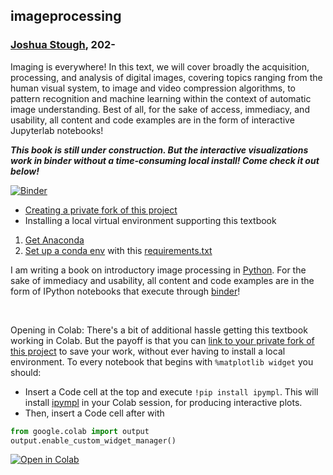 ## imageprocessing
### [Joshua Stough](http://joshuastough.com), 202-

Imaging is everywhere! In this text, we will cover broadly the acquisition, processing, and analysis of digital images, covering topics ranging from the human visual system, to image and video compression algorithms, to pattern recognition and machine learning within the context of automatic image understanding. Best of all, for the sake of access, immediacy, and usability, all content and code examples are in the form of interactive Jupyterlab notebooks!

***This book is still under construction. But the interactive visualizations work in binder without a time-consuming local install! Come check it out below!***

[![Binder](https://mybinder.org/badge_logo.svg)](https://mybinder.org/v2/gh/joshuastough/imageprocessing/HEAD)

- [Creating a private fork of this project](private_fork_instructions.md)
- Installing a local virtual environment supporting this textbook
 1. [Get Anaconda](https://docs.anaconda.com/anaconda/)
 1. [Set up a conda env](https://medium.com/swlh/setting-up-a-conda-environment-in-less-than-5-minutes-e64d8fc338e4) with this [requirements.txt](./requirements.txt)

I am writing a book on introductory image processing in [Python](https://www.python.org/about/). For the sake of immediacy and usability, all content and code examples are in the form of IPython notebooks that execute through [binder](https://mybinder.org/)!


&nbsp;
&nbsp;

Opening in Colab: There's a bit of additional hassle getting this textbook working in Colab. But the payoff is that you can [link to your private fork of this project](https://colab.research.google.com/github/googlecolab/colabtools/blob/main/notebooks/colab-github-demo.ipynb) to save your work, without ever having to install a local environment. 
To every notebook that begins with `%matplotlib widget` you should:

- Insert a Code cell at the top and execute `!pip install ipympl`. This will install [ipympl](https://github.com/matplotlib/ipympl) in your Colab session, for producing interactive plots. 
- Then, insert a Code cell after with 
```python
from google.colab import output
output.enable_custom_widget_manager()
```

[![Open in Colab](https://colab.research.google.com/assets/colab-badge.svg)](https://colab.research.google.com/github/joshuastough/imageprocessing/blob/main/TOC.ipynb)